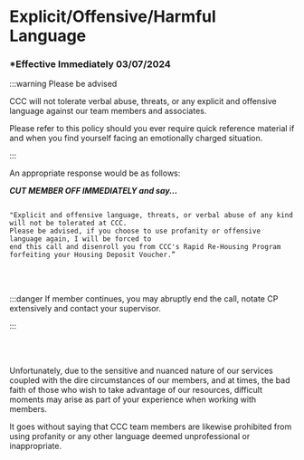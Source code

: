 # Explicit/Offensive/Harmful Language

### \*Effective Immediately 03/07/2024

:::warning Please be advised

CCC will not tolerate verbal abuse, threats, or any explicit and offensive language against our team
members and associates.

Please refer to this policy should you ever require quick reference material if and when you find
yourself facing an emotionally charged situation.

:::

An appropriate response would be as follows:

**_CUT MEMBER OFF IMMEDIATELY and say..._**

```

"Explicit and offensive language, threats, or verbal abuse of any kind will not be tolerated at CCC.
Please be advised, if you choose to use profanity or offensive language again, I will be forced to
end this call and disenroll you from CCC's Rapid Re-Housing Program forfeiting your Housing Deposit Voucher.”

```

<br></br>

:::danger If member continues, you may abruptly end the call, notate CP extensively and contact your supervisor.

:::

<br></br>

Unfortunately, due to the sensitive and nuanced nature of our services coupled with the dire circumstances of our
members, and at times, the bad faith of those who wish to take advantage of our resources, difficult moments may arise as
part of your experience when working with members.

It goes without saying that CCC team members are likewise prohibited from using profanity or any other language deemed
unprofessional or inappropriate.
